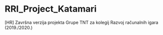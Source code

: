 # RRI_Project_Katamari

[HR] Završna verzija projekta Grupe TNT za kolegij Razvoj računalnih igara (2019./2020.)
